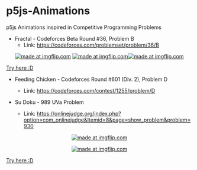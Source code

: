 # p5js-Animations
p5js Animations inspired in Competitive Programming Problems

* Fractal - Codeforces Beta Round #36, Problem B
  * Link: https://codeforces.com/problemset/problem/36/B

<p align="center">
<a href="https://imgflip.com/gif/3hxtm6"><img src="https://i.imgflip.com/3hxtm6.gif" title="made at imgflip.com"/></a> <a href="https://imgflip.com/gif/3hxuls"><img src="https://i.imgflip.com/3hxuls.gif" title="made at imgflip.com"/></a><a href="https://imgflip.com/gif/3hxusu"><img src="https://i.imgflip.com/3hxusu.gif" title="made at imgflip.com"/></a>
</p>  

[Try here :D](https://editor.p5js.org/lafifi/present/ND89OZzdJ)

* Feeding Chicken  - Codeforces Round #601 (Div. 2), Problem D
  * Link: https://codeforces.com/contest/1255/problem/D
  
* Su Doku  - 989 UVa Problem
  * Link: https://onlinejudge.org/index.php?option=com_onlinejudge&Itemid=8&page=show_problem&problem=930
 
<p align="center">
 <a href="https://imgflip.com/gif/3i1jbe"><img src="https://i.imgflip.com/3i1jbe.gif" title="made at imgflip.com"/></a>
</p>   
<p align="center">
 <a href="https://imgflip.com/gif/3i1j84"><img src="https://i.imgflip.com/3i1j84.gif" title="made at imgflip.com"/></a>
</p>  

[Try here :D](https://editor.p5js.org/lafifi/present/nYsSBciOz)
